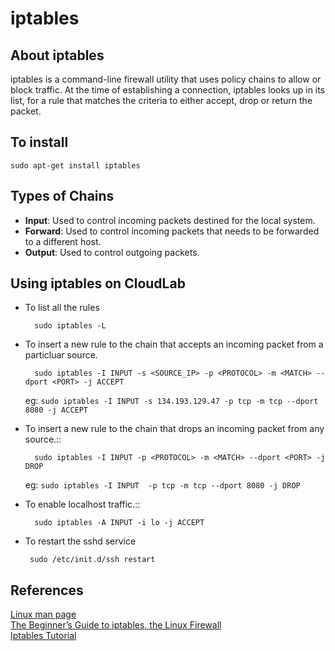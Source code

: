 # iptables

## About iptables
iptables is a command-line firewall utility that uses policy chains to allow or block traffic. At the time of establishing a connection, iptables looks up in its list, for a rule that matches the criteria to either accept, drop or return the packet. 

## To install 
```sudo apt-get install iptables```

## Types of Chains
* **Input**: Used to control incoming packets destined for the local system.
* **Forward**: Used to control incoming packets that needs to be forwarded to a different host. 
* **Output**: Used to control outgoing packets.

## Using iptables on CloudLab
* To list all the rules

        sudo iptables -L

* To insert a new rule to the chain that accepts an incoming packet from a particluar source.

        sudo iptables -I INPUT -s <SOURCE_IP> -p <PROTOCOL> -m <MATCH> --dport <PORT> -j ACCEPT

    eg: ```sudo iptables -I INPUT -s 134.193.129.47 -p tcp -m tcp --dport 8080 -j ACCEPT```

* To insert a new rule to the chain that drops an incoming packet from any source.::
        
        sudo iptables -I INPUT -p <PROTOCOL> -m <MATCH> --dport <PORT> -j DROP

    eg: ```sudo iptables -I INPUT  -p tcp -m tcp --dport 8080 -j DROP```

* To enable localhost traffic.::

        sudo iptables -A INPUT -i lo -j ACCEPT

* To restart the sshd service
       
       sudo /etc/init.d/ssh restart
         
## References

[Linux man page](https://linux.die.net/man/8/iptables/) <br>
[The Beginner’s Guide to iptables, the Linux Firewall](https://www.howtogeek.com/177621/the-beginners-guide-to-iptables-the-linux-firewall/) <br>
[Iptables Tutorial](https://www.hostinger.com/tutorials/iptables-tutorial)

